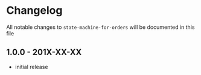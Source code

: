 # Changelog

All notable changes to `state-machine-for-orders` will be documented in this file

## 1.0.0 - 201X-XX-XX

- initial release
